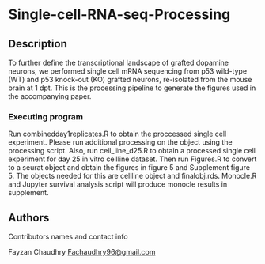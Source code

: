 # Single-cell-RNA-seq-Processing

## Description

To further define the transcriptional landscape of grafted dopamine neurons, we performed single cell mRNA sequencing from p53 wild-type (WT) and p53 knock-out (KO) grafted neurons, re-isolated from the mouse brain at 1 dpt. This is the processing pipeline to generate the figures used in the accompanying paper.

### Executing program

Run combinedday1replicates.R to obtain the proccessed single cell experiment. Please run additional processing on the object using the processing script. Also, run cell_line_d25.R to obtain a processed single cell experiment for day 25 in vitro cellline dataset. Then run Figures.R to convert to a seurat object and obtain the figures in figure 5 and Supplement figure 5. The objects needed for this are cellline object and finalobj.rds. Monocle.R and Jupyter survival analysis script will produce monocle results in supplement.

## Authors

Contributors names and contact info

Fayzan Chaudhry Fachaudhry96@gmail.com
